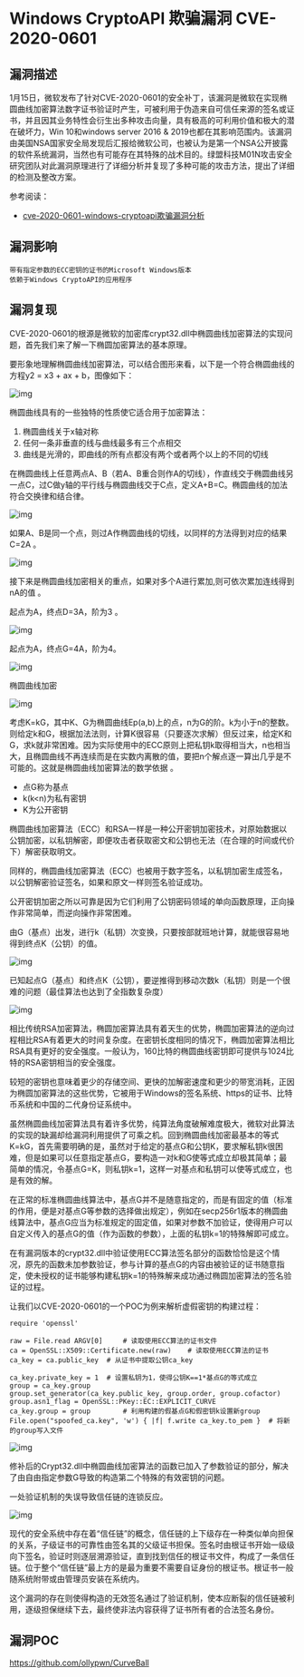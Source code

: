 # Windows CryptoAPI 欺骗漏洞 CVE-2020-0601

## 漏洞描述

1月15日，微软发布了针对CVE-2020-0601的安全补丁，该漏洞是微软在实现椭圆曲线加密算法数字证书验证时产生，可被利用于伪造来自可信任来源的签名或证书，并且因其业务特性会衍生出多种攻击向量，具有极高的可利用价值和极大的潜在破坏力，Win 10和windows server 2016 & 2019也都在其影响范围内。该漏洞由美国NSA国家安全局发现后汇报给微软公司，也被认为是第一个NSA公开披露的软件系统漏洞，当然也有可能存在其特殊的战术目的。绿盟科技M01N攻击安全研究团队对此漏洞原理进行了详细分析并复现了多种可能的攻击方法，提出了详细的检测及整改方案。

参考阅读：

- [cve-2020-0601-windows-cryptoapi欺骗漏洞分析](http://blog.nsfocus.net/cve-2020-0601-windows-cryptoapi欺骗漏洞分析/)

## 漏洞影响

```
带有指定参数的ECC密钥的证书的Microsoft Windows版本
依赖于Windows CryptoAPI的应用程序
```

## 漏洞复现

CVE-2020-0601的根源是微软的加密库crypt32.dll中椭圆曲线加密算法的实现问题，首先我们来了解一下椭圆加密算法的基本原理。

要形象地理解椭圆曲线加密算法，可以结合图形来看，以下是一个符合椭圆曲线的方程y2 = x3 + ax + b，图像如下：

![img](images/1627101188845-6100b223-a454-4b62-8b99-0cfde7484043.png)

椭圆曲线具有的一些独特的性质使它适合用于加密算法：

1. 椭圆曲线关于x轴对称
2. 任何一条非垂直的线与曲线最多有三个点相交
1. 曲线是光滑的，即曲线的所有点都没有两个或者两个以上的不同的切线

在椭圆曲线上任意两点A、B（若A、B重合则作A的切线），作直线交于椭圆曲线另一点C，过C做y轴的平行线与椭圆曲线交于C点，定义A+B=C。椭圆曲线的加法符合交换律和结合律。

![img](images/1627101188846-38d85bdc-e314-422b-826d-597e6f35fda9.png)

如果A、B是同一个点，则过A作椭圆曲线的切线，以同样的方法得到对应的结果 C=2A 。

![img](images/1627101188928-956200fe-d824-4bde-be56-dbcbb3740e57.png)

接下来是椭圆曲线加密相关的重点，如果对多个A进行累加,则可依次累加连线得到nA的值 。

起点为A，终点D=3A，阶为3 。

![img](images/1627101188932-083630f6-6c3c-4da7-8142-a54838c38b89.png)

起点为A，终点G=4A，阶为4。

![img](images/1627101188945-38394fea-10dd-4468-bd53-6e84eb6ee92e.png)

椭圆曲线加密

![img](images/1627101189394-c354d5af-7667-43da-8502-abfe660cc187.png)

考虑K=kG，其中K、G为椭圆曲线Ep(a,b)上的点，n为G的阶。k为小于n的整数。则给定k和G，根据加法法则，计算K很容易（只要逐次求解）但反过来，给定K和G，求k就非常困难。因为实际使用中的ECC原则上把私钥k取得相当大，n也相当大，且椭圆曲线不再连续而是在实数内离散的值，要把n个解点逐一算出几乎是不可能的。这就是椭圆曲线加密算法的数学依据 。

- 点G称为基点
- k(k<n)为私有密钥
- K为公开密钥

椭圆曲线加密算法（ECC）和RSA一样是一种公开密钥加密技术，对原始数据以公钥加密，以私钥解密，即便攻击者获取密文和公钥也无法（在合理的时间或代价下）解密获取明文。

同样的，椭圆曲线加密算法（ECC）也被用于数字签名，以私钥加密生成签名，以公钥解密验证签名，如果和原文一样则签名验证成功。

公开密钥加密之所以可靠是因为它们利用了公钥密码领域的单向函数原理，正向操作非常简单，而逆向操作非常困难。

由G（基点）出发，进行k（私钥）次变换，只要按部就班地计算，就能很容易地得到终点K（公钥）的值。

![img](images/1627101189407-53ec9913-b883-4197-bf94-77738574bb36.png)

已知起点G（基点）和终点K（公钥），要逆推得到移动次数k（私钥）则是一个很难的问题（最佳算法也达到了全指数复杂度）

![img](images/1627101189466-19eafe1d-5cc1-4985-adb8-57f5e266fb78.png)

相比传统RSA加密算法，椭圆加密算法具有着天生的优势，椭圆加密算法的逆向过程相比RSA有着更大的时间复杂度。在密钥长度相同的情况下，椭圆加密算法相比RSA具有更好的安全强度。一般认为，160比特的椭圆曲线密钥即可提供与1024比特的RSA密钥相当的安全强度。

较短的密钥也意味着更少的存储空间、更快的加解密速度和更少的带宽消耗，正因为椭圆加密算法的这些优势，它被用于Windows的签名系统、https的证书、比特币系统和中国的二代身份证系统中。

虽然椭圆曲线加密算法具有着许多优势，纯算法角度破解难度极大，微软对此算法的实现的缺漏却给漏洞利用提供了可乘之机。回到椭圆曲线加密最基本的等式 K=kG，首先需要明确的是，虽然对于给定的基点G和公钥K，要求解私钥k很困难，但是如果可以任意指定基点G，要构造一对k和G使等式成立却极其简单；最简单的情况，令基点G=K，则私钥k=1，这样一对基点和私钥可以使等式成立，也是有效的解。

在正常的标准椭圆曲线算法中，基点G并不是随意指定的，而是有固定的值（标准的作用，便是对基点G等参数的选择做出规定），例如在secp256r1版本的椭圆曲线算法中，基点G应当为标准规定的固定值，如果对参数不加验证，使得用户可以自定义传入的基点G的值（作为函数的参数），上面的私钥k=1的特殊解即可成立。

在有漏洞版本的crypt32.dll中验证使用ECC算法签名部分的函数恰恰是这个情况，原先的函数未加参数验证，参与计算的基点G的内容由被验证的证书随意指定，使未授权的证书能够构建私钥k=1的特殊解来成功通过椭圆加密算法的签名验证的过程。

让我们以CVE-2020-0601的一个POC为例来解析虚假密钥的构建过程：

```shell
require 'openssl'

raw = File.read ARGV[0]     # 读取使用ECC算法的证书文件
ca = OpenSSL::X509::Certificate.new(raw)    # 读取使用ECC算法的证书
ca_key = ca.public_key  # 从证书中提取公钥ca_key

ca_key.private_key = 1  # 设置私钥为1，使得公钥K==1*基点G的等式成立
group = ca_key.group 
group.set_generator(ca_key.public_key, group.order, group.cofactor)
group.asn1_flag = OpenSSL::PKey::EC::EXPLICIT_CURVE
ca_key.group = group        # 利用构建的假基点G和假密钥k设置新group
File.open("spoofed_ca.key", 'w') { |f| f.write ca_key.to_pem }  # 将新的group写入文件
```

![img](images/1627101189632-92cb2473-81ae-4063-b846-b6dd744b040c.png)

修补后的Crypt32.dll中椭圆曲线加密算法的函数已加入了参数验证的部分，解决了由自由指定参数G导致的构造第二个特殊的有效密钥的问题。

一处验证机制的失误导致信任链的连锁反应。

![img](images/1627101189674-d97a4fde-738c-4f08-9c8b-545b81debd5a.png)

现代的安全系统中存在着“信任链”的概念，信任链的上下级存在一种类似单向担保的关系，子级证书的可靠性由签名其的父级证书担保。签名时由根证书开始一级级向下签名，验证时则逐层溯源验证，直到找到信任的根证书文件，构成了一条信任链。位于整个“信任链”最上方的是最为重要不需要自证身份的根证书。根证书一般随系统附带或由管理员安装在系统内。

这个漏洞的存在则使得构造的无效签名通过了验证机制，使本应断裂的信任链被利用，逐级担保继续下去，最终使非法内容获得了证书所有者的合法签名身份。

## 漏洞POC

https://github.com/ollypwn/CurveBall
